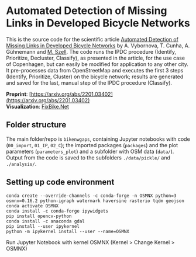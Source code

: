 # Automated Detection of Missing Links in Developed Bicycle Networks 
This is the source code for the scientific article [Automated Detection of Missing Links in Developed Bicycle Networks](https://arxiv.org/abs/2201.03402) by A. Vybornova, T. Cunha, A. Gühnemann and [M. Szell](http://michael.szell.net/). The code runs the IPDC procedure (Identify, Prioritize, Decluster, Classify), as presented in the article, for the use case of Copenhagen, but can easily be modified for application to any other city. It pre-processes data from OpenStreetMap and executes the first 3 steps (Identify, Prioritize, Cluster) on the bicycle network; results are generated and saved for the last, manual step of the IPDC procedure (Classify).

**Preprint**: [https://arxiv.org/abs/2201.03402](https://arxiv.org/abs/2201.03402)  
**Visualization**: [FixBike.Net](http://fixbike.net) 

## Folder structure
The main folder/repo is `bikenwgaps`, containing Jupyter notebooks with code (`00_import`, `01_IP`, `02_C`);  the imported packages (`packages`) and the plot parameters (`parameters_plot`) and a subfolder with OSM data (`data/`). Output from the code is saved to the subfolders `./data/pickle/` and `./analysis/`. 

## Setting up code environment
```
conda create --override-channels -c conda-forge -n OSMNX python=3 osmnx=0.16.2 python-igraph watermark haversine rasterio tqdm geojson
conda activate OSMNX
conda install -c conda-forge ipywidgets
pip install opencv-python
conda install -c anaconda gdal
pip install --user ipykernel
python -m ipykernel install --user --name=OSMNX
```
Run Jupyter Notebook with kernel OSMNX (Kernel > Change Kernel > OSMNX)
